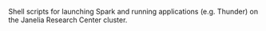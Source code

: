 Shell scripts for launching Spark and running applications (e.g. Thunder) on the Janelia Research Center cluster.
